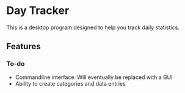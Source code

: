 # Day Tracker
This is a desktop program designed to help you track daily statistics.

## Features
### To-do
 * Commandline interface. Will eventually be replaced with a GUI
 * Ability to create categories and data entries
